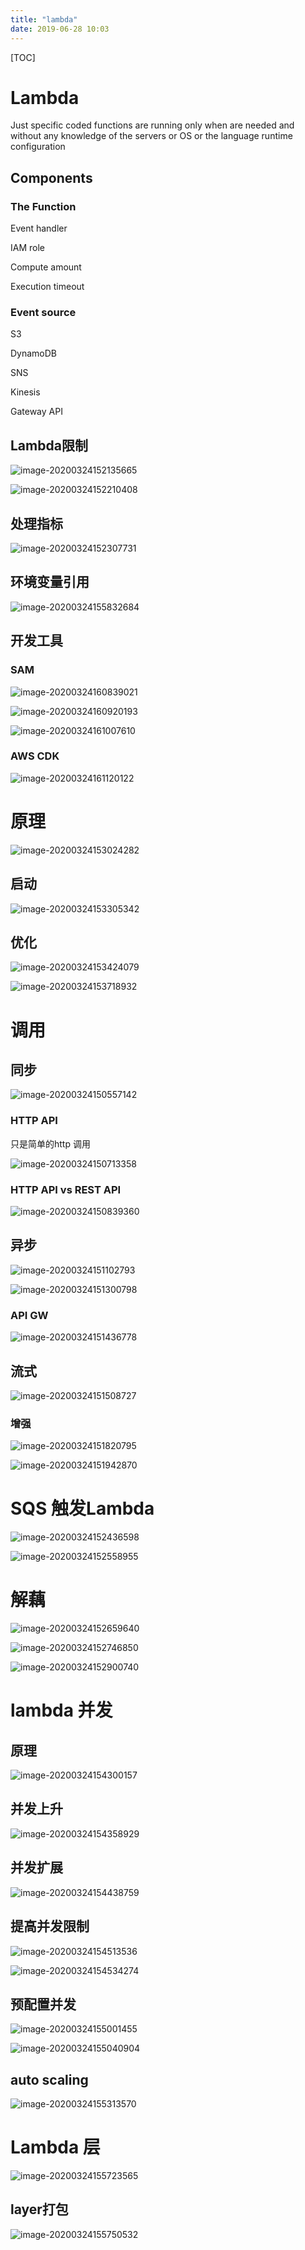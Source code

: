 ```yaml
---
title: "lambda"
date: 2019-06-28 10:03
---
```

[TOC]



# Lambda

Just specific coded functions are running only when are needed and without any knowledge of the servers or OS or the language runtime configuration



## Components

### The Function

Event handler

IAM role

Compute amount

Execution timeout





### Event source

S3

DynamoDB

SNS

Kinesis

Gateway API





## Lambda限制

![image-20200324152135665](lambda.assets/image-20200324152135665.png)

![image-20200324152210408](lambda.assets/image-20200324152210408.png)





## 处理指标

![image-20200324152307731](lambda.assets/image-20200324152307731.png)





## 环境变量引用

![image-20200324155832684](lambda.assets/image-20200324155832684.png)





## 开发工具

### SAM

![image-20200324160839021](lambda.assets/image-20200324160839021.png)



![image-20200324160920193](lambda.assets/image-20200324160920193.png)

![image-20200324161007610](lambda.assets/image-20200324161007610.png)





### AWS CDK

![image-20200324161120122](lambda.assets/image-20200324161120122.png)

# 原理

![image-20200324153024282](lambda.assets/image-20200324153024282.png)



## 启动

![image-20200324153305342](lambda.assets/image-20200324153305342.png)



## 优化

![image-20200324153424079](lambda.assets/image-20200324153424079.png)

![image-20200324153718932](lambda.assets/image-20200324153718932.png)

# 调用



## 同步

![image-20200324150557142](lambda.assets/image-20200324150557142.png)



### HTTP API

只是简单的http 调用

![image-20200324150713358](lambda.assets/image-20200324150713358.png)



### HTTP API vs REST API

![image-20200324150839360](lambda.assets/image-20200324150839360.png)



## 异步

![image-20200324151102793](lambda.assets/image-20200324151102793.png)



![image-20200324151300798](lambda.assets/image-20200324151300798.png)



### API GW

![image-20200324151436778](lambda.assets/image-20200324151436778.png)





## 流式

![image-20200324151508727](lambda.assets/image-20200324151508727.png)



### 增强

![image-20200324151820795](lambda.assets/image-20200324151820795.png)

![image-20200324151942870](lambda.assets/image-20200324151942870.png)





# SQS 触发Lambda

![image-20200324152436598](lambda.assets/image-20200324152436598.png)

![image-20200324152558955](lambda.assets/image-20200324152558955.png)



# 解藕

![image-20200324152659640](lambda.assets/image-20200324152659640.png)

![image-20200324152746850](lambda.assets/image-20200324152746850.png)





![image-20200324152900740](lambda.assets/image-20200324152900740.png)





# lambda 并发



## 原理

![image-20200324154300157](lambda.assets/image-20200324154300157.png)



## 并发上升

![image-20200324154358929](lambda.assets/image-20200324154358929.png)



## 并发扩展

![image-20200324154438759](lambda.assets/image-20200324154438759.png)



## 提高并发限制

![image-20200324154513536](lambda.assets/image-20200324154513536.png)

![image-20200324154534274](lambda.assets/image-20200324154534274.png)



## 预配置并发

![image-20200324155001455](lambda.assets/image-20200324155001455.png)

![image-20200324155040904](lambda.assets/image-20200324155040904.png)



## auto scaling

![image-20200324155313570](lambda.assets/image-20200324155313570.png)





# Lambda 层

![image-20200324155723565](lambda.assets/image-20200324155723565.png)



## layer打包

![image-20200324155750532](lambda.assets/image-20200324155750532.png)





